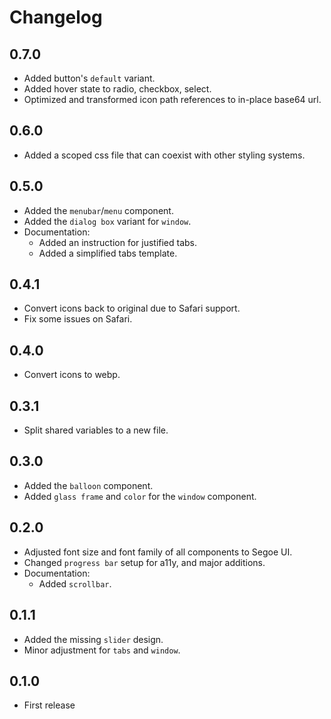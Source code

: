 # Changelog

## 0.7.0

* Added button's `default` variant.
* Added hover state to radio, checkbox, select.
* Optimized and transformed icon path references to in-place base64 url.

## 0.6.0

* Added a scoped css file that can coexist with other styling systems.

## 0.5.0

* Added the `menubar`/`menu` component.
* Added the `dialog box` variant for `window`.
* Documentation:
  * Added an instruction for justified tabs.
  * Added a simplified tabs template.

## 0.4.1

* Convert icons back to original due to Safari support.
* Fix some issues on Safari.

## 0.4.0

* Convert icons to webp.

## 0.3.1

* Split shared variables to a new file.

## 0.3.0

* Added the `balloon` component.
* Added `glass frame` and `color` for the `window` component.

## 0.2.0

* Adjusted font size and font family of all components to Segoe UI.
* Changed `progress bar` setup for a11y, and major additions.
* Documentation:
  * Added `scrollbar`.

## 0.1.1

* Added the missing `slider` design.
* Minor adjustment for `tabs` and `window`.

## 0.1.0

* First release

